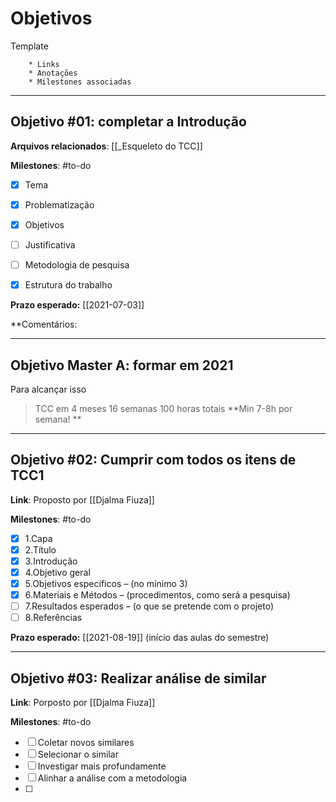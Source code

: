# Objetivos

Template
```* Objetivos: 
	* Links
	* Anotações
	* Milestones associadas
```
	
-----

## Objetivo #01: completar a Introdução
**Arquivos relacionados**: [[_Esqueleto do TCC]]

**Milestones**: #to-do 
- [x] Tema
- [x] Problematização
- [x] Objetivos
- [ ] Justificativa
- [ ] Metodologia de pesquisa
- [x] Estrutura do trabalho


**Prazo esperado:** [[2021-07-03]]

**Comentários: 

----
## Objetivo Master A: formar em 2021
Para alcançar isso
> TCC em 4 meses
> 16 semanas
> 100 horas totais
> **Min 7-8h por semana! **

---
## Objetivo #02: Cumprir com todos os itens de TCC1
**Link**: Proposto por [[Djalma Fiuza]]

**Milestones**: #to-do 
- [x] 1.Capa
- [x] 2.Título
- [x] 3.Introdução
- [x] 4.Objetivo geral
- [x] 5.Objetivos específicos – (no mínimo 3)
- [x] 6.Materiais e Métodos – (procedimentos, como será a pesquisa)
- [ ] 7.Resultados esperados – (o que se pretende com o projeto)
- [ ] 8.Referências

**Prazo esperado:** [[2021-08-19]] (início das aulas do semestre)

---

## Objetivo #03: Realizar análise de similar
**Link**: Porposto por [[Djalma Fiuza]]

**Milestones**: #to-do 
- [ ] Coletar novos similares
- [ ] Selecionar o similar
- [ ] Investigar mais profundamente
- [ ] Alinhar a análise com a metodologia
- [ ] 
